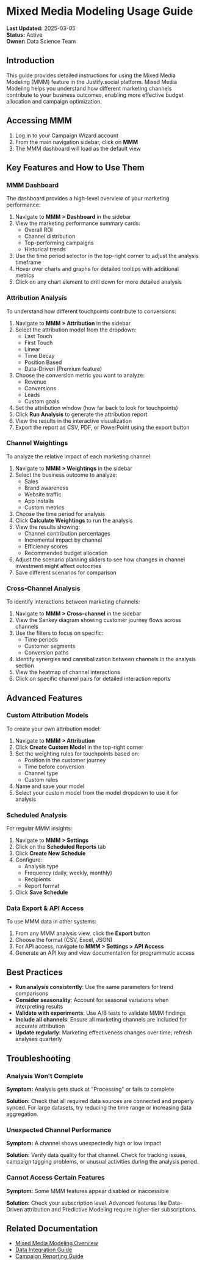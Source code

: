 # Mixed Media Modeling Usage Guide

**Last Updated:** 2025-03-05  
**Status:** Active  
**Owner:** Data Science Team

## Introduction

This guide provides detailed instructions for using the Mixed Media Modeling (MMM) feature in the Justify.social platform. Mixed Media Modeling helps you understand how different marketing channels contribute to your business outcomes, enabling more effective budget allocation and campaign optimization.

## Accessing MMM

1. Log in to your Campaign Wizard account
2. From the main navigation sidebar, click on **MMM**
3. The MMM dashboard will load as the default view

## Key Features and How to Use Them

### MMM Dashboard

The dashboard provides a high-level overview of your marketing performance:

1. Navigate to **MMM > Dashboard** in the sidebar
2. View the marketing performance summary cards:
   - Overall ROI
   - Channel distribution
   - Top-performing campaigns
   - Historical trends
3. Use the time period selector in the top-right corner to adjust the analysis timeframe
4. Hover over charts and graphs for detailed tooltips with additional metrics
5. Click on any chart element to drill down for more detailed analysis

### Attribution Analysis

To understand how different touchpoints contribute to conversions:

1. Navigate to **MMM > Attribution** in the sidebar
2. Select the attribution model from the dropdown:
   - Last Touch
   - First Touch
   - Linear
   - Time Decay
   - Position Based
   - Data-Driven (Premium feature)
3. Choose the conversion metric you want to analyze:
   - Revenue
   - Conversions
   - Leads
   - Custom goals
4. Set the attribution window (how far back to look for touchpoints)
5. Click **Run Analysis** to generate the attribution report
6. View the results in the interactive visualization
7. Export the report as CSV, PDF, or PowerPoint using the export button

### Channel Weightings

To analyze the relative impact of each marketing channel:

1. Navigate to **MMM > Weightings** in the sidebar
2. Select the business outcome to analyze:
   - Sales
   - Brand awareness
   - Website traffic
   - App installs
   - Custom metrics
3. Choose the time period for analysis
4. Click **Calculate Weightings** to run the analysis
5. View the results showing:
   - Channel contribution percentages
   - Incremental impact by channel
   - Efficiency scores
   - Recommended budget allocation
6. Adjust the scenario planning sliders to see how changes in channel investment might affect outcomes
7. Save different scenarios for comparison

### Cross-Channel Analysis

To identify interactions between marketing channels:

1. Navigate to **MMM > Cross-channel** in the sidebar
2. View the Sankey diagram showing customer journey flows across channels
3. Use the filters to focus on specific:
   - Time periods
   - Customer segments
   - Conversion paths
4. Identify synergies and cannibalization between channels in the analysis section
5. View the heatmap of channel interactions
6. Click on specific channel pairs for detailed interaction reports

## Advanced Features

### Custom Attribution Models

To create your own attribution model:

1. Navigate to **MMM > Attribution**
2. Click **Create Custom Model** in the top-right corner
3. Set the weighting rules for touchpoints based on:
   - Position in the customer journey
   - Time before conversion
   - Channel type
   - Custom rules
4. Name and save your model
5. Select your custom model from the model dropdown to use it for analysis

### Scheduled Analysis

For regular MMM insights:

1. Navigate to **MMM > Settings**
2. Click on the **Scheduled Reports** tab
3. Click **Create New Schedule**
4. Configure:
   - Analysis type
   - Frequency (daily, weekly, monthly)
   - Recipients
   - Report format
5. Click **Save Schedule**

### Data Export & API Access

To use MMM data in other systems:

1. From any MMM analysis view, click the **Export** button
2. Choose the format (CSV, Excel, JSON)
3. For API access, navigate to **MMM > Settings > API Access**
4. Generate an API key and view documentation for programmatic access

## Best Practices

- **Run analysis consistently**: Use the same parameters for trend comparisons
- **Consider seasonality**: Account for seasonal variations when interpreting results
- **Validate with experiments**: Use A/B tests to validate MMM findings
- **Include all channels**: Ensure all marketing channels are included for accurate attribution
- **Update regularly**: Marketing effectiveness changes over time; refresh analyses quarterly

## Troubleshooting

### Analysis Won't Complete

**Symptom:** Analysis gets stuck at "Processing" or fails to complete

**Solution:** Check that all required data sources are connected and properly synced. For large datasets, try reducing the time range or increasing data aggregation.

### Unexpected Channel Performance

**Symptom:** A channel shows unexpectedly high or low impact

**Solution:** Verify data quality for that channel. Check for tracking issues, campaign tagging problems, or unusual activities during the analysis period.

### Cannot Access Certain Features

**Symptom:** Some MMM features appear disabled or inaccessible

**Solution:** Check your subscription level. Advanced features like Data-Driven attribution and Predictive Modeling require higher-tier subscriptions.

## Related Documentation

- [Mixed Media Modeling Overview](./overview.md)
- [Data Integration Guide](../../features-backend/apis/overview.md)
- [Campaign Reporting Guide](../reports/usage.md)
